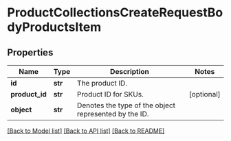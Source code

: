 # ProductCollectionsCreateRequestBodyProductsItem


## Properties
Name | Type | Description | Notes
------------ | ------------- | ------------- | -------------
**id** | **str** | The product ID. | 
**product_id** | **str** | Product ID for SKUs. | [optional] 
**object** | **str** | Denotes the type of the object represented by the ID. | 

[[Back to Model list]](../README.md#documentation-for-models) [[Back to API list]](../README.md#documentation-for-api-endpoints) [[Back to README]](../README.md)


